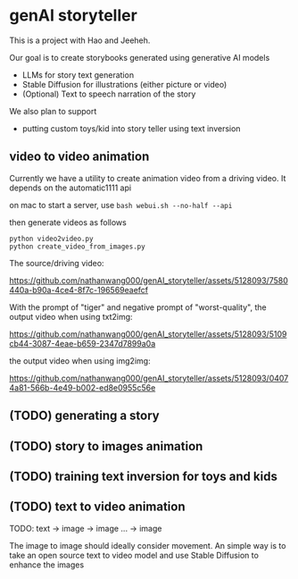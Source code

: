 # genAI storyteller

This is a project with Hao and Jeeheh.

Our goal is to create storybooks generated using generative AI models
- LLMs for story text generation
- Stable Diffusion for illustrations (either picture or video)
- (Optional) Text to speech narration of the story

We also plan to support
- putting custom toys/kid into story teller using text inversion

## video to video animation

Currently we have a utility to create animation video from a driving video.
It depends on the automatic1111 api

on mac to start a server, use
```bash webui.sh --no-half --api```

then generate videos as follows
```
python video2video.py
python create_video_from_images.py
```

The source/driving video:

https://github.com/nathanwang000/genAI_storyteller/assets/5128093/7580440a-b90a-4ce4-8f7c-196569eaefcf

With the prompt of "tiger" and negative prompt of "worst-quality",
the output video when using txt2img:

https://github.com/nathanwang000/genAI_storyteller/assets/5128093/5109cb44-3087-4eae-b659-2347d7899a0a

the output video when using img2img:

https://github.com/nathanwang000/genAI_storyteller/assets/5128093/04074a81-566b-4e49-b002-ed8e0955c56e

## (TODO) generating a story
## (TODO) story to images animation
## (TODO) training text inversion for toys and kids
## (TODO) text to video animation

TODO: text -> image -> image ... -> image

The image to image should ideally consider movement.
An simple way is to take an open source text to video model
and use Stable Diffusion to enhance the images
